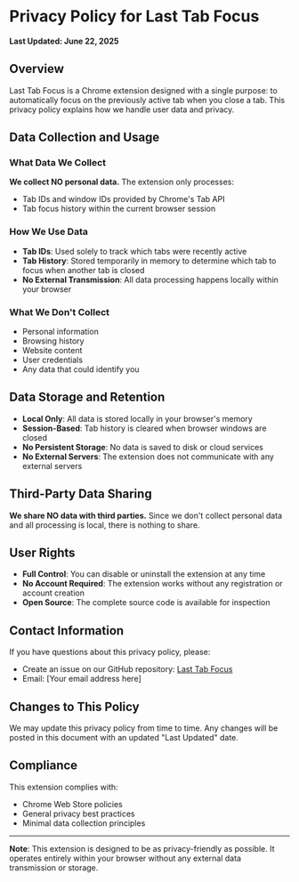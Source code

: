 # Privacy Policy for Last Tab Focus

**Last Updated: June 22, 2025**

## Overview

Last Tab Focus is a Chrome extension designed with a single purpose: to automatically focus on the previously active tab when you close a tab. This privacy policy explains how we handle user data and privacy.

## Data Collection and Usage

### What Data We Collect

**We collect NO personal data.** The extension only processes:

- Tab IDs and window IDs provided by Chrome's Tab API
- Tab focus history within the current browser session

### How We Use Data

- **Tab IDs**: Used solely to track which tabs were recently active
- **Tab History**: Stored temporarily in memory to determine which tab to focus when another tab is closed
- **No External Transmission**: All data processing happens locally within your browser

### What We Don't Collect

- Personal information
- Browsing history
- Website content
- User credentials
- Any data that could identify you

## Data Storage and Retention

- **Local Only**: All data is stored locally in your browser's memory
- **Session-Based**: Tab history is cleared when browser windows are closed
- **No Persistent Storage**: No data is saved to disk or cloud services
- **No External Servers**: The extension does not communicate with any external servers

## Third-Party Data Sharing

**We share NO data with third parties.** Since we don't collect personal data and all processing is local, there is nothing to share.

## User Rights

- **Full Control**: You can disable or uninstall the extension at any time
- **No Account Required**: The extension works without any registration or account creation
- **Open Source**: The complete source code is available for inspection

## Contact Information

If you have questions about this privacy policy, please:

- Create an issue on our GitHub repository: [Last Tab Focus](https://github.com/sakataka/last-tab-focus)
- Email: [Your email address here]

## Changes to This Policy

We may update this privacy policy from time to time. Any changes will be posted in this document with an updated "Last Updated" date.

## Compliance

This extension complies with:
- Chrome Web Store policies
- General privacy best practices
- Minimal data collection principles

---

**Note**: This extension is designed to be as privacy-friendly as possible. It operates entirely within your browser without any external data transmission or storage.